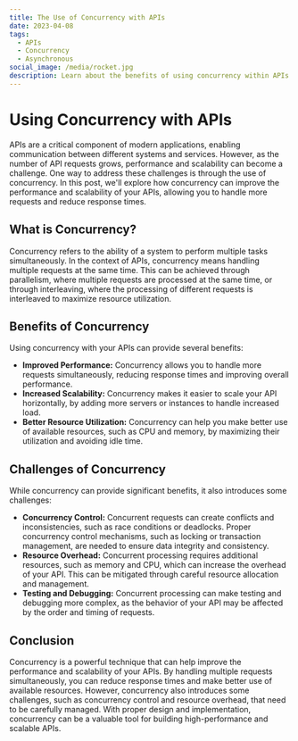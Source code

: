 ```yaml
---
title: The Use of Concurrency with APIs
date: 2023-04-08
tags:
  - APIs
  - Concurrency
  - Asynchronous
social_image: /media/rocket.jpg
description: Learn about the benefits of using concurrency within APIs.
---
```


# Using Concurrency with APIs

APIs are a critical component of modern applications, enabling communication between different systems and services. However, as the number of API requests grows, performance and scalability can become a challenge. One way to address these challenges is through the use of concurrency. In this post, we'll explore how concurrency can improve the performance and scalability of your APIs, allowing you to handle more requests and reduce response times.

## What is Concurrency?

Concurrency refers to the ability of a system to perform multiple tasks simultaneously. In the context of APIs, concurrency means handling multiple requests at the same time. This can be achieved through parallelism, where multiple requests are processed at the same time, or through interleaving, where the processing of different requests is interleaved to maximize resource utilization.

## Benefits of Concurrency

Using concurrency with your APIs can provide several benefits:

- **Improved Performance:** Concurrency allows you to handle more requests simultaneously, reducing response times and improving overall performance.
- **Increased Scalability:** Concurrency makes it easier to scale your API horizontally, by adding more servers or instances to handle increased load.
- **Better Resource Utilization:** Concurrency can help you make better use of available resources, such as CPU and memory, by maximizing their utilization and avoiding idle time.

## Challenges of Concurrency

While concurrency can provide significant benefits, it also introduces some challenges:

- **Concurrency Control:** Concurrent requests can create conflicts and inconsistencies, such as race conditions or deadlocks. Proper concurrency control mechanisms, such as locking or transaction management, are needed to ensure data integrity and consistency.
- **Resource Overhead:** Concurrent processing requires additional resources, such as memory and CPU, which can increase the overhead of your API. This can be mitigated through careful resource allocation and management.
- **Testing and Debugging:** Concurrent processing can make testing and debugging more complex, as the behavior of your API may be affected by the order and timing of requests.

## Conclusion

Concurrency is a powerful technique that can help improve the performance and scalability of your APIs. By handling multiple requests simultaneously, you can reduce response times and make better use of available resources. However, concurrency also introduces some challenges, such as concurrency control and resource overhead, that need to be carefully managed. With proper design and implementation, concurrency can be a valuable tool for building high-performance and scalable APIs.
